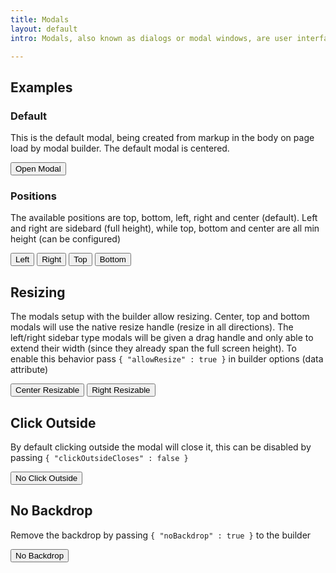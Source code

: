 ```yaml
---
title: Modals
layout: default
intro: Modals, also known as dialogs or modal windows, are user interface elements that appear on top of the main application window. They typically have a dimmed background to draw focus to the modal itself, and often prevent users from interacting with the underlying content until the modal is closed

---
```


## Examples

### Default

This is the default modal, being created from markup in the body on page load by modal builder. The default modal is centered.

<button class="button" data-ulu-dialog-trigger="modal-id-center">Open Modal</button>

<div 
  id="modal-id-center" 
  class="wysiwyg"
  data-ulu-dialog-builder='{ 
    "title" : "Test Title" 
  }' 
  hidden
>
  This is the modal body <button data-ulu-dialog-close>Close</button>
</div>

### Positions

The available positions are top, bottom, left, right and center (default). Left and right are sidebard (full height), while top, bottom and center are all min height (can be configured)

<button class="button" data-ulu-dialog-trigger="modal-id-left">Left</button>
<button class="button" data-ulu-dialog-trigger="modal-id-right">Right</button>
<button class="button" data-ulu-dialog-trigger="modal-id-top">Top</button>
<button class="button" data-ulu-dialog-trigger="modal-id-bottom">Bottom</button>

<div 
  id="modal-id-left" 
  class="wysiwyg"
  data-ulu-dialog-builder='{ 
    "title" : "Test Title", 
    "position" : "left"  
  }' 
  hidden
>
  {{ placeholder.paragraph }}
</div>
<div 
  id="modal-id-right" 
  class="wysiwyg"
  data-ulu-dialog-builder='{ 
    "title" : "Test Title", 
    "position" : "right"
  }' 
  hidden
>
  {{ placeholder.paragraph }}
</div>
<div 
  id="modal-id-top" 
  class="wysiwyg crop-margins"
  data-ulu-dialog-builder='{ 
    "position" : "top"
  }' 
  hidden
>
  <p>
    This is a modal without a title 
  </p>
  <p>
    <button class="button" data-ulu-dialog-close>Close</button>
  </p>
</div>
<div 
  id="modal-id-bottom" 
  class="wysiwyg crop-margins"
  data-ulu-dialog-builder='{ 
    "position" : "bottom"
  }' 
  hidden
>
  <p>
    This is a modal without a title 
  </p>
  <p>
    <button class="button" data-ulu-dialog-close>Close</button>
  </p>
</div>

## Resizing

The modals setup with the builder allow resizing. Center, top and bottom modals will use the native resize handle (resize in all directions). The left/right sidebar type modals will be given a drag handle and only able to extend their width (since they already span the full screen height). To enable this behavior pass `{ "allowResize" : true }` in builder options (data attribute)


<button class="button" data-ulu-dialog-trigger="modal-id-center-resize">Center Resizable</button>
<button class="button" data-ulu-dialog-trigger="modal-id-right-resize">Right Resizable</button>

<div 
  id="modal-id-center-resize" 
  class="wysiwyg"
  data-ulu-dialog-builder='{ 
    "title" : "Test Title",
    "allowResize" : true
  }' 
  hidden
>
  Test
</div>
<div 
  id="modal-id-right-resize" 
  class="wysiwyg"
  data-ulu-dialog-builder='{ 
    "title" : "Test Title",
    "position" : "right",
    "allowResize" : true
  }' 
  hidden
>
  Test
</div>

## Click Outside

By default clicking outside the modal will close it, this can be disabled by passing `{ "clickOutsideCloses" : false }`

<button class="button" data-ulu-dialog-trigger="modal-id-no-outside">No Click Outside</button>

<div 
  id="modal-id-no-outside" 
  class="wysiwyg"
  data-ulu-dialog-builder='{ 
    "title" : "Test Title",
    "clickOutsideCloses" : false
  }' 
  hidden
>
  Test
</div>


## No Backdrop

Remove the backdrop by passing  `{ "noBackdrop" : true }` to the builder


<button class="button" data-ulu-dialog-trigger="modal-id-no-backdrop">No Backdrop</button>

<div 
  id="modal-id-no-backdrop" 
  class="wysiwyg"
  data-ulu-dialog-builder='{ 
    "title" : "Test Title",
    "noBackdrop" : true
  }' 
  hidden
>
  Test
</div>